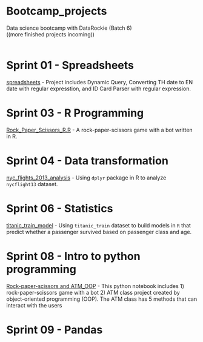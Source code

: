 # Bootcamp_projects
Data science bootcamp with DataRockie (Batch 6)\
((more finished projects incoming)) 
<br /> <br />

# Sprint 01 - Spreadsheets
[spreadsheets](https://docs.google.com/spreadsheets/d/1By3PAaK0aRvBT94eZa6vBbC0EIvJ-h3Si9XmOcRt31k/edit?usp=sharing) - Project includes Dynamic Query, Converting TH date to EN date with regular expresstion, and ID Card Parser with regular expression.

# Sprint 03 - R Programming
[Rock_Paper_Scissors_R.R](Sprint_03-R_Programming/Rock_Paper_Scissors_R.R) - A rock-paper-scissors game with a bot written in R.

# Sprint 04 - Data transformation
[nyc_flights_2013_analysis](https://colab.research.google.com/drive/1uZ5_RKi5t0CUNY-h6r1BQnlEh_MSeoiB?usp=sharing) - Using `dplyr` package in R to analyze `nycflight13` dataset.

# Sprint 06 - Statistics
[titanic_train_model](Sprint_06-Essential_Statistics/titanic_train_model.pdf) - Using `titanic_train` dataset to build models in `R` that predict whether a passenger survived based on passenger class and age.

# Sprint 08 - Intro to python programming
[Rock-paper-scissors and ATM_OOP](https://colab.research.google.com/drive/1L2ZtKWO-EsqluU6Q6oCx2letxC9KYhd6?usp=sharing) - This python notebook includes 1) rock-paper-scissors game with a bot 2) ATM class project created by object-oriented programming (OOP). The ATM class has 5 methods that can interact with the users

# Sprint 09 - Pandas
